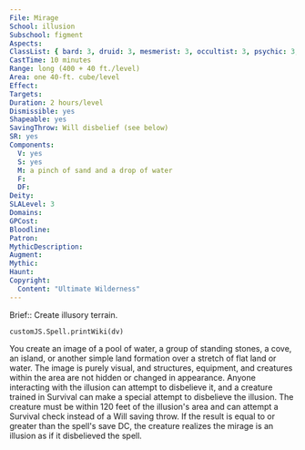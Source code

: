 ```yaml
---
File: Mirage
School: illusion
Subschool: figment
Aspects: 
ClassList: { bard: 3, druid: 3, mesmerist: 3, occultist: 3, psychic: 3, ranger: 3 }
CastTime: 10 minutes
Range: long (400 + 40 ft./level)
Area: one 40-ft. cube/level
Effect: 
Targets: 
Duration: 2 hours/level
Dismissible: yes
Shapeable: yes
SavingThrow: Will disbelief (see below)
SR: yes
Components:
  V: yes
  S: yes
  M: a pinch of sand and a drop of water
  F: 
  DF: 
Deity: 
SLALevel: 3
Domains: 
GPCost: 
Bloodline: 
Patron: 
MythicDescription: 
Augment: 
Mythic: 
Haunt: 
Copyright:
  Content: "Ultimate Wilderness"
---
```

Brief:: Create illusory terrain.

```dataviewjs
customJS.Spell.printWiki(dv)
```

You create an image of a pool of water, a group of standing stones, a cove, an island, or another simple land formation over a stretch of flat land or water. The image is purely visual, and structures, equipment, and creatures within the area are not hidden or changed in appearance. Anyone interacting with the illusion can attempt to disbelieve it, and a creature trained in Survival can make a special attempt to disbelieve the illusion. The creature must be within 120 feet of the illusion's area and can attempt a Survival check instead of a Will saving throw. If the result is equal to or greater than the spell's save DC, the creature realizes the mirage is an illusion as if it disbelieved the spell.
